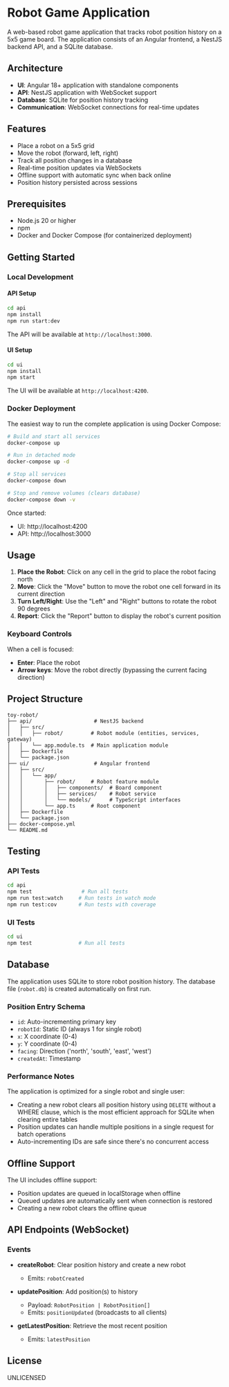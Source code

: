 # Robot Game Application

A web-based robot game application that tracks robot position history on a 5x5 game board. The application consists of an Angular frontend, a NestJS backend API, and a SQLite database.

## Architecture

- **UI**: Angular 18+ application with standalone components
- **API**: NestJS application with WebSocket support
- **Database**: SQLite for position history tracking
- **Communication**: WebSocket connections for real-time updates

## Features

- Place a robot on a 5x5 grid
- Move the robot (forward, left, right)
- Track all position changes in a database
- Real-time position updates via WebSockets
- Offline support with automatic sync when back online
- Position history persisted across sessions

## Prerequisites

- Node.js 20 or higher
- npm
- Docker and Docker Compose (for containerized deployment)

## Getting Started

### Local Development

#### API Setup

```bash
cd api
npm install
npm run start:dev
```

The API will be available at `http://localhost:3000`.

#### UI Setup

```bash
cd ui
npm install
npm start
```

The UI will be available at `http://localhost:4200`.

### Docker Deployment

The easiest way to run the complete application is using Docker Compose:

```bash
# Build and start all services
docker-compose up

# Run in detached mode
docker-compose up -d

# Stop all services
docker-compose down

# Stop and remove volumes (clears database)
docker-compose down -v
```

Once started:
- UI: http://localhost:4200
- API: http://localhost:3000

## Usage

1. **Place the Robot**: Click on any cell in the grid to place the robot facing north
2. **Move**: Click the "Move" button to move the robot one cell forward in its current direction
3. **Turn Left/Right**: Use the "Left" and "Right" buttons to rotate the robot 90 degrees
4. **Report**: Click the "Report" button to display the robot's current position

### Keyboard Controls

When a cell is focused:
- **Enter**: Place the robot
- **Arrow keys**: Move the robot directly (bypassing the current facing direction)

## Project Structure

```
toy-robot/
├── api/                    # NestJS backend
│   ├── src/
│   │   ├── robot/         # Robot module (entities, services, gateway)
│   │   └── app.module.ts  # Main application module
│   ├── Dockerfile
│   └── package.json
├── ui/                     # Angular frontend
│   ├── src/
│   │   └── app/
│   │       ├── robot/     # Robot feature module
│   │       │   ├── components/  # Board component
│   │       │   ├── services/    # Robot service
│   │       │   └── models/      # TypeScript interfaces
│   │       └── app.ts     # Root component
│   ├── Dockerfile
│   └── package.json
├── docker-compose.yml
└── README.md
```

## Testing

### API Tests

```bash
cd api
npm test                # Run all tests
npm run test:watch     # Run tests in watch mode
npm run test:cov       # Run tests with coverage
```

### UI Tests

```bash
cd ui
npm test               # Run all tests
```

## Database

The application uses SQLite to store robot position history. The database file (`robot.db`) is created automatically on first run.

### Position Entry Schema

- `id`: Auto-incrementing primary key
- `robotId`: Static ID (always 1 for single robot)
- `x`: X coordinate (0-4)
- `y`: Y coordinate (0-4)
- `facing`: Direction ('north', 'south', 'east', 'west')
- `createdAt`: Timestamp

### Performance Notes

The application is optimized for a single robot and single user:
- Creating a new robot clears all position history using `DELETE` without a WHERE clause, which is the most efficient approach for SQLite when clearing entire tables
- Position updates can handle multiple positions in a single request for batch operations
- Auto-incrementing IDs are safe since there's no concurrent access

## Offline Support

The UI includes offline support:
- Position updates are queued in localStorage when offline
- Queued updates are automatically sent when connection is restored
- Creating a new robot clears the offline queue

## API Endpoints (WebSocket)

### Events

- **createRobot**: Clear position history and create a new robot
  - Emits: `robotCreated`

- **updatePosition**: Add position(s) to history
  - Payload: `RobotPosition | RobotPosition[]`
  - Emits: `positionUpdated` (broadcasts to all clients)

- **getLatestPosition**: Retrieve the most recent position
  - Emits: `latestPosition`

## License

UNLICENSED
